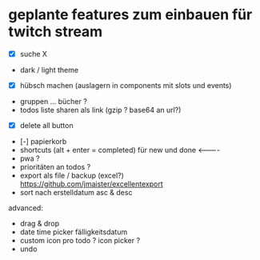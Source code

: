 # geplante features zum einbauen für twitch stream 

- [x] suche X
- dark / light theme
- [x] hübsch machen (auslagern in components mit slots und events)
- gruppen ... bücher ?
- todos liste sharen als link  (gzip ? base64 an url?)
- [x] delete all button
- [-] papierkorb
- shortcuts (alt + enter = completed) für new und done <----
- pwa ?
- prioritäten an todos ?
- export als file / backup (excel?) https://github.com/jmaister/excellentexport
- sort nach erstelldatum asc & desc

advanced:
- drag & drop
- date time picker fälligkeitsdatum 
- custom icon pro todo ? icon picker ?
- undo